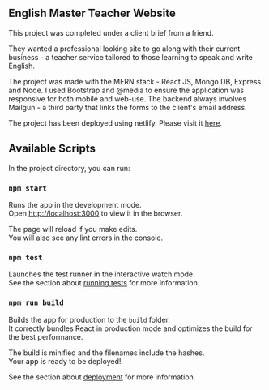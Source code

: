 

## English Master Teacher Website ##

This project was completed under a client brief from a friend. 

They wanted a professional looking site to go along with their current business - a teacher service tailored to those learning to speak and write English. 

The project was made with the MERN stack - React JS, Mongo DB, Express and Node. I used Bootstrap and @media to ensure the application was responsive for both mobile and web-use. The backend always involves Mailgun - a third party that links the forms to the client's email address. 

The project has been deployed using netlify. Please visit it <a href="https://www.englishmasterteacher.com/">here</a>.

## Available Scripts

In the project directory, you can run:

### `npm start`

Runs the app in the development mode.<br>
Open [http://localhost:3000](http://localhost:3000) to view it in the browser.

The page will reload if you make edits.<br>
You will also see any lint errors in the console.

### `npm test`

Launches the test runner in the interactive watch mode.<br>
See the section about [running tests](https://facebook.github.io/create-react-app/docs/running-tests) for more information.

### `npm run build`

Builds the app for production to the `build` folder.<br>
It correctly bundles React in production mode and optimizes the build for the best performance.

The build is minified and the filenames include the hashes.<br>
Your app is ready to be deployed!

See the section about [deployment](https://facebook.github.io/create-react-app/docs/deployment) for more information.

